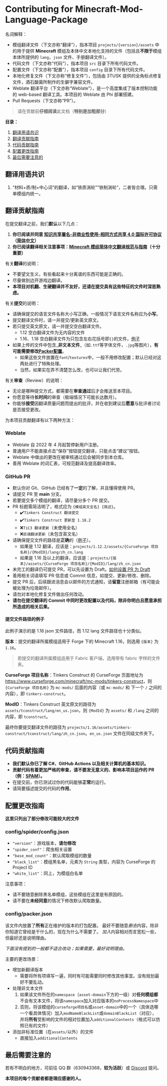 # Contributing for Minecraft-Mod-Language-Package

名词解释：

- 模组翻译文件（下文亦称“翻译”），指本项目 `projects/{version}/assets` 中的用于提供 **Minecraft** 模组及本体中文本地化支持的文件（包括且**不限于**模组本体所提供的 `lang`，`json` 文件、手册翻译文件）。
- 代码文件（下文亦称“代码”），指本项目 `src` 目录下所有代码文件。
- 配置文件（下文亦称“配置”），指本项目 `config` 目录下所有代码文件。
- 本地化修复文件（下文亦称“修复文件”），包括由 3TUSK 提供的全角标点修复文件，酒石酸菌所制作的生僻字兼容文件。
- Weblate 翻译平台（下文亦称“Weblate”），是一个高度集成了版本控制功能的 web-based 翻译工具。本项目的 Weblate 由 Phi 部署搭建。
- Pull Requests（下文亦称“PR”）。

> 请在贡献前**仔细阅读**此文档（**特别是加粗部分**）

**目录：**

1. [翻译用语共识](#翻译用语共识)
2. [翻译贡献指南](#翻译贡献指南)
3. [代码贡献指南](#代码贡献指南)
4. [配置更改指南](#配置更改指南)
5. [最后需要注意的](#最后需要注意的)

## 翻译用语共识

1. “材料+质/制+中心词”的翻译，如“铁质涡轮”“铁制涡轮”，二者皆合理。只需单模组内统一。

## 翻译贡献指南

在提交翻译之前，我们**默认**以下几点：

1. **你已阅读并同意 [知识共享署名-非商业性使用-相同方式共享 4.0 国际许可协议](https://creativecommons.org/licenses/by-nc-sa/4.0/)（[简体中文](https://creativecommons.org/licenses/by-nc-sa/4.0/deed.zh)）**
2. **你已阅读翻译相关注意事项：[Minecraft 模组简体中文翻译规范与指南](https://rules.cfpa.team/)（十分重要）**

有关**翻译**的说明：

- 不要望文生义，有些看起来十分离谱的东西可能是正确的。
- 尽量做到边开游戏边翻译。
- **本项目对机翻、生硬翻译并不友好，还请在提交具有这些特征的文件时深思熟虑。**

有关**提交**的说明：

- 请确保提交的语言文件名称大小写正确，一般情况下语言文件名称应为**小写**。
- 提交翻译文件时，请一并提交/更新英文原文。
- 若只提交英文原文，请一并提交空白翻译文件。
  - 1.12 空白翻译文件为无内容的文件
  - 1.16、1.18 空白翻译文件为只包含左右花括号即`{}`的文件，[例子](https://github.com/CFPAOrg/Minecraft-Mod-Language-Package/blob/50b4d47d320ac9b78192e9adec19bff0a4948d57/projects/1.16.1/assets/pams-harvestcraft-2-food-extended/pamhc2foodextended/zh_cn.json)
- 如果上传的文件中包含_**非文本文件**_（如`.ttf`等字体文件，`.jpg`等图片），**有可能需要修改[Packer配置](./CONTRIBUTING.md#configpackerjson)**。
  - 如果这些文件放置在`font`/`textures`中，一般不用修改配置；默认已经对这两处进行了特殊处理。
  - 当然，如果实在弄不清楚怎么改，也可以让我们代劳。

有关**审查**（Review）的说明：

- 无论是哪种提交方式，都需要在**审查通过**后才会推送至本项目。
- 你愿意等待**长时间**的审查（极端情况下可能长达数月）。
- 你能够**接受**因翻译质量问题而提出的批评，并在收到建议后**愿意**与批评者讨论是否接受更改。

为本项目贡献翻译有以下两种方法：
### Weblate

- Weblate 自 2022 年 4 月起暂停新用户注册。
- 普通用户不能直接点击“保存”按钮提交翻译，只能点击“建议”按钮。
- Weblate 中做出的更改在被审核通过后会被同步到本仓库。
- 善用 Weblate 的词汇表，可规范翻译及提高翻译效率。

### GitHub PR

- 默认你对 Git、GitHub 已经有了**一定**的了解，并且懂得使用 PR。
- 请提交 PR 至 **main** 分支。
- 若要提交多个模组的翻译，请尽量分多个 PR 提交。
- PR 标题需简洁明了，格式应为 `{模组英文全名} {简述}`。
  - ✔️`Tinkers Construct 翻译提交`
  - ✔️`Tinkers Construct 更新至 1.18.2 `
  - ❌`TiC3 翻译更新`（未使用全名）
  - ❌`匠魂翻译更新`（未包含英文名）
- 请确保提交文件的路径是**正确**的（[例子](#提交文件路径的例子)）。
  - 如果是 1.12 翻译，应该是：`projects/1.12.2/assets/{CurseForge 项目名称}/{ModID}/lang/zh_cn.lang`
  - 如果是 1.16 及以上的翻译，应该是：`projects/{版本}/assets/{CurseForge 项目名称}/{ModID}/lang/zh_cn.json`
- 未完工的翻译仍可提交 PR，可以先设置为 Draft。[如何设置 PR 为 Draft](https://zkitefly.github.io/%E5%A6%82%E4%BD%95%E8%AE%BE%E7%BD%AEPR%E4%B8%BADraft.jpg)
- 善用相关词语填写 PR 信息或 Commit 信息，如提交、更新/修改、删除。
- 提交 PR 后，后续跟进消息会以邮件的方式通知，请**留意**注册邮箱（有可能会被处理为垃圾邮件）。
- 请勿对本地化修复文件做出任何改动。
- **请勿在提交翻译的 Commit 中同时更改配置以及代码，除非你明白且愿意承担所造成的相关后果。**

#### 提交文件路径的例子

此例子演示的是 1.16 json 文件路径，而 1.12 lang 文件路径也十分类似。

**版本**：提交的翻译所属模组适用于 Forge 下的 Minecraft 1.16，则选用 `{版本}` 为 `1.16`。

> 若提交的翻译所属模组适用于 Fabric 客户端，选用带有 fabric 字样的文件夹。

**CurseForge 项目名称**：Tinkers Construct 的 CurseForge 页面地址为 <https://www.curseforge.com/minecraft/mc-mods/tinkers-construct>，则 `{CurseForge 项目名称}` 为 `mc-mods/` 后面的内容（或 `mc-mods/` 和 下一个 `/` 之间的内容），即 `tinkers-construct`。

**ModID**：Tinkers Construct 英文原文的路径为 `assets/tconstruct/lang/en_us.json`，则 `{ModId}` 为 `assets/` 和 `/lang` 之间的内容，即 `tconstruct`。

最终你要提交翻译文件的路径为 `projects/1.16/assets/tinkers-construct/tconstruct/lang/zh_cn.json`。`en_us.json` 文件在同级文件夹下。

## 代码贡献指南

- **我们默认你已了解 C#、GitHub Actions 以及相关计算机的基本知识。**
- **贡献代码有着更加严格的审查，请不要发无意义的、影响本项目运作的 PR（例：[SPAM](https://github.com/CFPAOrg/Minecraft-Mod-Language-Package/pull/840)）。**
- 在提交前，你已测试过你的代码能够**正常**的运行。
- 请简要描述提交的代码的**作用**。

## 配置更改指南

**这里只列出了部分修改可能较大的文件**

### config/spider/config.json

- `"version"`：游戏版本，**请勿修改**
- `"spider_conf"`：爬虫相关设置
- `"base_mod_count"`：默认爬取模组的数量
- `"black_list"`：模组黑名单，元素为 `String` 类型，内容为 CurseForge 的 Project ID
- `"white_list"`：同上，为模组白名单

注意事项：

- 请不要随意删除黑名单模组，这些模组在这里是有原因的。
- 请不要在**未经同意**的情况下修改默认爬取数量。


### config/packer.json

该文件内放置了**所有**正在维护的版本的打包配置。
最好不要随意*删去*内容，除非你知道它曾经是干什么的，现在为什么不需要了。
*加入*内容相对而言宽松一些，但最好还是说明理由。

*下面没有提到的一般都不适合改动；如果需要，最好说明理由。*

主要的更改场景：
- 增加新翻译版本
  - 需要将所有项填写一遍，同时有可能需要同时修改其他事宜。没有规划最好不要乱动。
- 处理非文本文件
  1. 如果该文件所在的`namespace`（`asset-domain`下方的一级）对**任何模组都**不会有文本文件，将该`namespace`加入对应版本的`noProcessNamespace`中
  2. 否则，将该模组的`curseforge项目名`或`asset-domain`中的一个（具体选哪一个看具体情况）加入`modNameBlackList`或`domainBlackList`（对应），
  并将**所有**受影响的文件的相对位置加入`additionalContents`（格式可以仿照已有的文件）
- 添加非标准位置（在`assets/`以外）的文件
  - 直接加入`additionalContents`


## 最后需要注意的

若有不明白的地方，可前往 QQ 群（630943368，**较为活跃**）或 [Discord](https://discord.com/invite/SGve5Fn) 提问。

**本项目的每个贡献者都是理应感谢的人。**